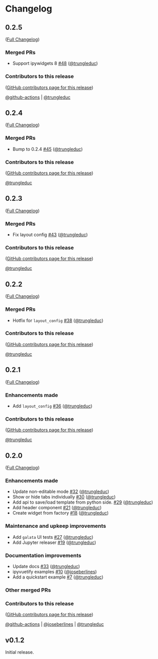 # Changelog

<!-- <START NEW CHANGELOG ENTRY> -->

## 0.2.5

([Full Changelog](https://github.com/trungleduc/ipyflex/compare/v0.2.4...d6e5da42042d7a05b859b4b53f89d3d0d1b4b747))

### Merged PRs

- Support ipywidgets 8 [#48](https://github.com/trungleduc/ipyflex/pull/48) ([@trungleduc](https://github.com/trungleduc))

### Contributors to this release

([GitHub contributors page for this release](https://github.com/trungleduc/ipyflex/graphs/contributors?from=2022-09-15&to=2022-10-25&type=c))

[@github-actions](https://github.com/search?q=repo%3Atrungleduc%2Fipyflex+involves%3Agithub-actions+updated%3A2022-09-15..2022-10-25&type=Issues) | [@trungleduc](https://github.com/search?q=repo%3Atrungleduc%2Fipyflex+involves%3Atrungleduc+updated%3A2022-09-15..2022-10-25&type=Issues)

<!-- <END NEW CHANGELOG ENTRY> -->

## 0.2.4

([Full Changelog](https://github.com/trungleduc/ipyflex/compare/v0.2.3...2e62bc9b5c5209ee8a643502855ad339d446a169))

### Merged PRs

- Bump to 0.2.4 [#45](https://github.com/trungleduc/ipyflex/pull/45) ([@trungleduc](https://github.com/trungleduc))

### Contributors to this release

([GitHub contributors page for this release](https://github.com/trungleduc/ipyflex/graphs/contributors?from=2022-09-15&to=2022-09-15&type=c))

[@trungleduc](https://github.com/search?q=repo%3Atrungleduc%2Fipyflex+involves%3Atrungleduc+updated%3A2022-09-15..2022-09-15&type=Issues)

## 0.2.3

([Full Changelog](https://github.com/trungleduc/ipyflex/compare/v0.2.2...a1d8d72b6d4ee66ded60729f36e65b72f20e9671))

### Merged PRs

- Fix layout config [#43](https://github.com/trungleduc/ipyflex/pull/43) ([@trungleduc](https://github.com/trungleduc))

### Contributors to this release

([GitHub contributors page for this release](https://github.com/trungleduc/ipyflex/graphs/contributors?from=2022-03-02&to=2022-09-15&type=c))

[@trungleduc](https://github.com/search?q=repo%3Atrungleduc%2Fipyflex+involves%3Atrungleduc+updated%3A2022-03-02..2022-09-15&type=Issues)

## 0.2.2

([Full Changelog](https://github.com/trungleduc/ipyflex/compare/v0.2.1...7e962accf9288ab9cd6b2dcfeaed49f0391c9c0c))

### Merged PRs

- Hotfix for `layout_config` [#38](https://github.com/trungleduc/ipyflex/pull/38) ([@trungleduc](https://github.com/trungleduc))

### Contributors to this release

([GitHub contributors page for this release](https://github.com/trungleduc/ipyflex/graphs/contributors?from=2022-03-01&to=2022-03-02&type=c))

[@trungleduc](https://github.com/search?q=repo%3Atrungleduc%2Fipyflex+involves%3Atrungleduc+updated%3A2022-03-01..2022-03-02&type=Issues)

## 0.2.1

([Full Changelog](https://github.com/trungleduc/ipyflex/compare/v0.2.0...24067908c229a5ae3af63044762b488c01f3455d))

### Enhancements made

- Add `layout_config` [#36](https://github.com/trungleduc/ipyflex/pull/36) ([@trungleduc](https://github.com/trungleduc))

### Contributors to this release

([GitHub contributors page for this release](https://github.com/trungleduc/ipyflex/graphs/contributors?from=2022-01-08&to=2022-03-01&type=c))

[@trungleduc](https://github.com/search?q=repo%3Atrungleduc%2Fipyflex+involves%3Atrungleduc+updated%3A2022-01-08..2022-03-01&type=Issues)

## 0.2.0

([Full Changelog](https://github.com/trungleduc/ipyflex/compare/v0.1.2...303b0ffe825ba0fc81a4fe33c836e0cf1e6a3542))

### Enhancements made

- Update non-editable mode [#32](https://github.com/trungleduc/ipyflex/pull/32) ([@trungleduc](https://github.com/trungleduc))
- Show or hide tabs individually  [#30](https://github.com/trungleduc/ipyflex/pull/30) ([@trungleduc](https://github.com/trungleduc))
- Add api to save/load template from python side. [#29](https://github.com/trungleduc/ipyflex/pull/29) ([@trungleduc](https://github.com/trungleduc))
- Add header component [#21](https://github.com/trungleduc/ipyflex/pull/21) ([@trungleduc](https://github.com/trungleduc))
- Create widget from factory  [#18](https://github.com/trungleduc/ipyflex/pull/18) ([@trungleduc](https://github.com/trungleduc))

### Maintenance and upkeep improvements

- Add `galata` UI tests [#27](https://github.com/trungleduc/ipyflex/pull/27) ([@trungleduc](https://github.com/trungleduc))
- Add Jupyter releaser [#19](https://github.com/trungleduc/ipyflex/pull/19) ([@trungleduc](https://github.com/trungleduc))

### Documentation improvements

- Update docs [#33](https://github.com/trungleduc/ipyflex/pull/33) ([@trungleduc](https://github.com/trungleduc))
- ipyvuetify examples [#10](https://github.com/trungleduc/ipyflex/pull/10) ([@joseberlines](https://github.com/joseberlines))
- Add a quickstart example [#7](https://github.com/trungleduc/ipyflex/pull/7) ([@trungleduc](https://github.com/trungleduc))

### Other merged PRs

### Contributors to this release

([GitHub contributors page for this release](https://github.com/trungleduc/ipyflex/graphs/contributors?from=2021-11-29&to=2022-01-07&type=c))

[@github-actions](https://github.com/search?q=repo%3Atrungleduc%2Fipyflex+involves%3Agithub-actions+updated%3A2021-11-29..2022-01-07&type=Issues) | [@joseberlines](https://github.com/search?q=repo%3Atrungleduc%2Fipyflex+involves%3Ajoseberlines+updated%3A2021-11-29..2022-01-07&type=Issues) | [@trungleduc](https://github.com/search?q=repo%3Atrungleduc%2Fipyflex+involves%3Atrungleduc+updated%3A2021-11-29..2022-01-07&type=Issues)

## v0.1.2

Initial release.